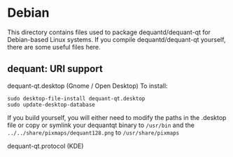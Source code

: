 
Debian
====================
This directory contains files used to package dequantd/dequant-qt
for Debian-based Linux systems. If you compile dequantd/dequant-qt yourself, there are some useful files here.

## dequant: URI support ##


dequant-qt.desktop  (Gnome / Open Desktop)
To install:

	sudo desktop-file-install dequant-qt.desktop
	sudo update-desktop-database

If you build yourself, you will either need to modify the paths in
the .desktop file or copy or symlink your dequantqt binary to `/usr/bin`
and the `../../share/pixmaps/dequant128.png` to `/usr/share/pixmaps`

dequant-qt.protocol (KDE)

